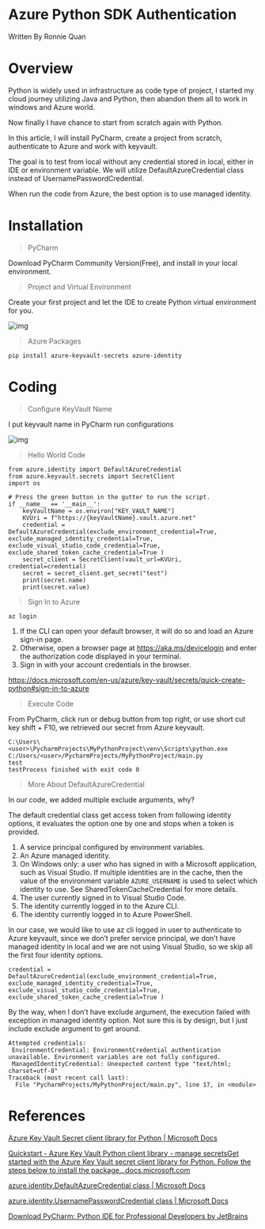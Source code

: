 # Azure Python SDK Authentication

Written By Ronnie Quan

# Overview

Python is widely used in infrastructure as code type of project, I started my cloud journey utilizing Java and Python, then abandon them all to work in windows and Azure world.

Now finally I have chance to start from scratch again with Python.

In this article, I will install PyCharm, create a project from scratch, authenticate to Azure and work with keyvault.

The goal is to test from local without any credential stored in local, either in IDE or environment variable. We will utilize DefaultAzureCredential class instead of UsernamePasswordCredential.

When run the code from Azure, the best option is to use managed identity.

# Installation

> PyCharm

Download PyCharm Community Version(Free), and install in your local environment.

> Project and Virtual Environment

Create your first project and let the IDE to create Python virtual environment for you.

![img](https://miro.medium.com/max/1338/1*0uREnxiVQ9CGpCCQye5HWw.png)

> Azure Packages

```
pip install azure-keyvault-secrets azure-identity
```

# Coding

> Configure KeyVault Name

I put keyvault name in PyCharm run configurations

![img](https://miro.medium.com/max/1400/1*sdIAj6ondfwjThWXVJ_Qrg.png)

> Hello World Code

```
from azure.identity import DefaultAzureCredential
from azure.keyvault.secrets import SecretClient
import os

# Press the green button in the gutter to run the script.
if __name__ == '__main__':
    keyVaultName = os.environ["KEY_VAULT_NAME"]
    KVUri = f"https://{keyVaultName}.vault.azure.net"
    credential = DefaultAzureCredential(exclude_environment_credential=True, exclude_managed_identity_credential=True, exclude_visual_studio_code_credential=True, exclude_shared_token_cache_credential=True )
    secret_client = SecretClient(vault_url=KVUri, credential=credential)
    secret = secret_client.get_secret("test")
    print(secret.name)
    print(secret.value)
```

> Sign In to Azure

```
az login
```

1. If the CLI can open your default browser, it will do so and load an Azure sign-in page.
2. Otherwise, open a browser page at https://aka.ms/devicelogin and enter the authorization code displayed in your terminal.
3. Sign in with your account credentials in the browser.

https://docs.microsoft.com/en-us/azure/key-vault/secrets/quick-create-python#sign-in-to-azure

> Execute Code

From PyCharm, click run or debug button from top right, or use short cut key shift + F10, we retrieved our secret from Azure keyvault.

```
C:\Users\<user>\PycharmProjects\MyPythonProject\venv\Scripts\python.exe C:/Users/<user>/PycharmProjects/MyPythonProject/main.py
test
testProcess finished with exit code 0
```

> More About DefaultAzureCredential

In our code, we added multiple exclude arguments, why?

The default credential class get access token from following identity options, it evaluates the option one by one and stops when a token is provided.

1. A service principal configured by environment variables.
2. An Azure managed identity.
3. On Windows only: a user who has signed in with a Microsoft application, such as Visual Studio. If multiple identities are in the cache, then the value of the environment variable `AZURE_USERNAME` is used to select which identity to use. See SharedTokenCacheCredential for more details.
4. The user currently signed in to Visual Studio Code.
5. The identity currently logged in to the Azure CLI.
6. The identity currently logged in to Azure PowerShell.

In our case, we would like to use az cli logged in user to authenticate to Azure keyvault, since we don’t prefer service principal, we don’t have managed identity in local and we are not using Visual Studio, so we skip all the first four identity options.

```
credential = DefaultAzureCredential(exclude_environment_credential=True, exclude_managed_identity_credential=True, exclude_visual_studio_code_credential=True, exclude_shared_token_cache_credential=True )
```

By the way, when I don’t have exclude argument, the execution failed with exception in managed identity option. Not sure this is by design, but I just include exclude argument to get around.

```
Attempted credentials:
 EnvironmentCredential: EnvironmentCredential authentication unavailable. Environment variables are not fully configured.
 ManagedIdentityCredential: Unexpected content type "text/html; charset=utf-8"
Traceback (most recent call last):
  File "PycharmProjects/MyPythonProject/main.py", line 17, in <module>
```

# References

[Azure Key Vault Secret client library for Python | Microsoft Docs](https://docs.microsoft.com/en-us/python/api/overview/azure/keyvault-secrets-readme?view=azure-python)

[Quickstart - Azure Key Vault Python client library - manage secretsGet started with the Azure Key Vault secret client library for Python. Follow the steps below to install the package…docs.microsoft.com](https://docs.microsoft.com/en-us/azure/key-vault/secrets/quick-create-python#code-details)

[azure.identity.DefaultAzureCredential class | Microsoft Docs](https://docs.microsoft.com/en-us/python/api/azure-identity/azure.identity.defaultazurecredential?view=azure-python)

[azure.identity.UsernamePasswordCredential class | Microsoft Docs](https://docs.microsoft.com/en-us/python/api/azure-identity/azure.identity.usernamepasswordcredential?view=azure-python)

[Download PyCharm: Python IDE for Professional Developers by JetBrains](https://www.jetbrains.com/pycharm/download/#section=windows)